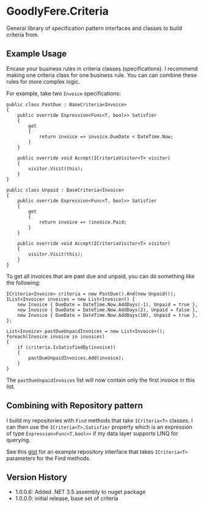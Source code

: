 # GoodlyFere.Criteria

General library of specification pattern interfaces and classes to build criteria from.

## Example Usage

Encase your business rules in criteria classes (specifications).  I recommend making
one criteria class for one business rule.  You can can combine these rules for more
complex logic.

For example, take two `Invoice` specifications:

    public class PastDue : BaseCriteria<Invoice>
    {
        public override Expression<Func<T, bool>> Satisfier
        {
            get
            {
                return invoice => invoice.DueDate < DateTime.Now;
            }
        }

        public override void Accept(ICriteriaVisitor<T> visitor)
        {
            visitor.Visit(this);
        }
    }
    
    public class Unpaid : BaseCriteria<Invoice>
    {
        public override Expression<Func<T, bool>> Satisfier
        {
            get
            {
                return invoice => !invoice.Paid;
            }
        }

        public override void Accept(ICriteriaVisitor<T> visitor)
        {
            visitor.Visit(this);
        }
    }

To get all invoices that are past due and unpaid, you can do something like the following:

    ICriteria<Invoice> criteria = new PastDue().And(new Unpaid());
    IList<Invoice> invoices = new List<Invoice>() {
        new Invoice { DueDate = DateTime.Now.AddDays(-1), Unpaid = true },
        new Invoice { DueDate = DateTime.Now.AddDays(2), Unpaid = false },
        new Invoice { DueDate = DateTime.Now.AddDays(10), Unpaid = true },
    };

    List<Invoice> pastDueUnpaidInvoices = new List<Invoice>();
    foreach(Invoice invoice in invoices)
    {
        if (criteria.IsSatisfiedBy(invoice))
        {
            pastDueUnpaidInvoices.Add(invoice);
        }
    }

The `pastDueUnpaidInvoices` list will now contain only the first invoice in this list.

## Combining with Repository pattern
I build my repositories with `Find` methods that take `ICriteria<T>` classes.  I can then
use the `ICriteria<T>.Satisfier` property which is an expression of type `Expression<Func<T,bool>>`
if my data layer supports LINQ for querying.  

See this [gist](https://gist.github.com/benjaminramey/9421272) for an example repository interface that takes `ICriteria<T>`
parameters for the Find methods.

## Version History
- 1.0.0.6: Added .NET 3.5 assembly to nuget package
- 1.0.0.0: initial release, base set of criteria